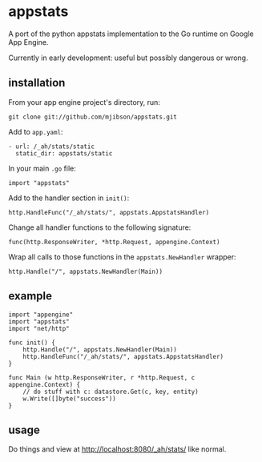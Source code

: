 # appstats

A port of the python appstats implementation to the Go runtime on Google App Engine.

Currently in early development: useful but possibly dangerous or wrong.

## installation

From your app engine project's directory, run:

```git clone git://github.com/mjibson/appstats.git```

Add to `app.yaml`:

```
- url: /_ah/stats/static
  static_dir: appstats/static
```

In your main `.go` file:

```import "appstats"```

Add to the handler section in `init()`:

```http.HandleFunc("/_ah/stats/", appstats.AppstatsHandler)```

Change all handler functions to the following signature:

```func(http.ResponseWriter, *http.Request, appengine.Context)```

Wrap all calls to those functions in the `appstats.NewHandler` wrapper:

```http.Handle("/", appstats.NewHandler(Main))```

## example

```
import "appengine"
import "appstats"
import "net/http"

func init() {
	http.Handle("/", appstats.NewHandler(Main))
	http.HandleFunc("/_ah/stats/", appstats.AppstatsHandler)
}

func Main (w http.ResponseWriter, r *http.Request, c appengine.Context) {
	// do stuff with c: datastore.Get(c, key, entity)
	w.Write([]byte("success"))
}
```

## usage

Do things and view at [http://localhost:8080/_ah/stats/](http://localhost:8080/_ah/stats/) like normal.
